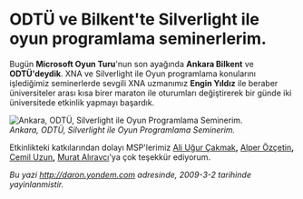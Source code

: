 # ODTÜ ve Bilkent'te Silverlight ile oyun programlama seminerlerim.
Bugün **Microsoft Oyun Turu**'nun son ayağında **Ankara Bilkent** ve
**ODTÜ'deydik**. XNA ve Silverlight ile Oyun programlama konularını
işlediğimiz seminerlerde sevgili XNA uzmanımız **Engin Yıldız** ile
beraber üniversiteler arası kısa birer maraton ile oturumları
değiştirerek bir günde iki üniversitede etkinlik yapmayı başardık.

![Ankara, ODTÜ, Silverlight ile Oyun Programlama
Seminerim.](media/ODTU_ve_Bilkent_te_Silverlight_ile_oyun_programlama_seminerlerim/01032009_1.JPG)\
*Ankara, ODTÜ, Silverlight ile Oyun Programlama Seminerim.*

Etkinlikteki katkılarından dolayı MSP'lerimiz [Ali Uğur
Çakmak](http://www.ugurcakmak.com/)**,** [Alper
Özçetin](http://www.alperozcetin.com/)**,** [Cemil
Uzun](http://www.cemiluzun.com/)**,** [Murat
Alıravcı](http://maliravci.blogspot.com/)'ya çok teşekkür ediyorum.



*Bu yazi http://daron.yondem.com adresinde, 2009-3-2 tarihinde yayinlanmistir.*
